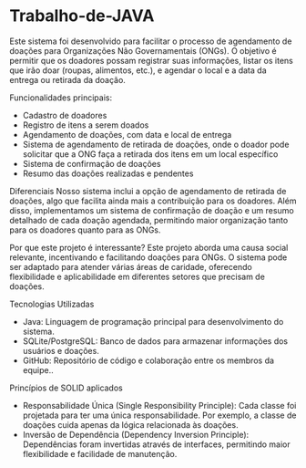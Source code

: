 # Trabalho-de-JAVA
Este sistema foi desenvolvido para facilitar o processo de agendamento de doações para Organizações Não Governamentais (ONGs). O objetivo é permitir que os doadores possam registrar suas informações, listar os itens que irão doar (roupas, alimentos, etc.), e agendar o local e a data da entrega ou retirada da doação.

Funcionalidades principais:
- Cadastro de doadores
- Registro de itens a serem doados
- Agendamento de doações, com data e local de entrega
- Sistema de agendamento de retirada de doações, onde o doador pode solicitar que a ONG faça a retirada dos itens em um local específico
- Sistema de confirmação de doações
- Resumo das doações realizadas e pendentes

Diferenciais
Nosso sistema inclui a opção de agendamento de retirada de doações, algo que facilita ainda mais a contribuição para os doadores. Além disso, implementamos um sistema de confirmação de doação e um resumo detalhado de cada doação agendada, permitindo maior organização tanto para os doadores quanto para as ONGs.

Por que este projeto é interessante?
Este projeto aborda uma causa social relevante, incentivando e facilitando doações para ONGs. O sistema pode ser adaptado para atender várias áreas de caridade, oferecendo flexibilidade e aplicabilidade em diferentes setores que precisam de doações.

Tecnologias Utilizadas
- Java: Linguagem de programação principal para desenvolvimento do sistema.
- SQLite/PostgreSQL: Banco de dados para armazenar informações dos usuários e doações.
- GitHub: Repositório de código e colaboração entre os membros da equipe..

Princípios de SOLID aplicados
- Responsabilidade Única (Single Responsibility Principle): Cada classe foi projetada para ter uma única responsabilidade. Por exemplo, a classe de doações cuida apenas da lógica relacionada às doações.
- Inversão de Dependência (Dependency Inversion Principle): Dependências foram invertidas através de interfaces, permitindo maior flexibilidade e facilidade de manutenção.
  
